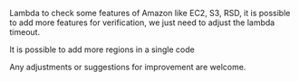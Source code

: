 Lambda to check some features of Amazon like EC2, S3, RSD, it is possible to add more features for verification, we just need to adjust the lambda timeout.

It is possible to add more regions in a single code

Any adjustments or suggestions for improvement are welcome.
